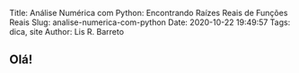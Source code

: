 Title: Análise Numérica com Python: Encontrando Raízes Reais de Funções Reais
Slug: analise-numerica-com-python
Date: 2020-10-22 19:49:57
Tags: dica, site
Author: Lis R. Barreto

## Olá!